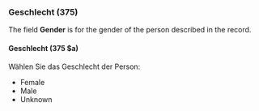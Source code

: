 ### Geschlecht (375)

The field **Gender** is for the gender of the person described in the record.

#### Geschlecht (375 $a)

Wählen Sie das Geschlecht der Person:
- Female
- Male
- Unknown
